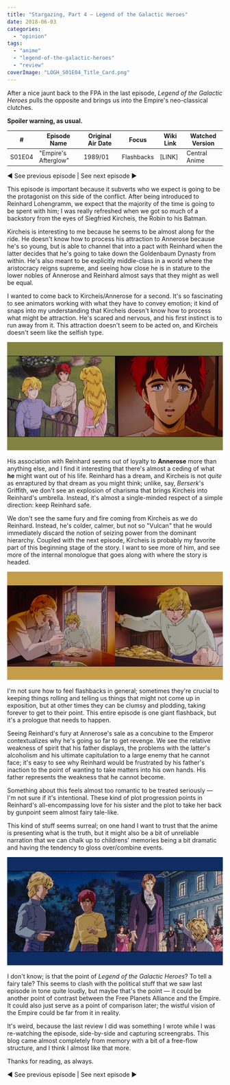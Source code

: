 ```yaml
---
title: "Stargazing, Part 4 – Legend of the Galactic Heroes"
date: 2018-06-03
categories: 
  - "opinion"
tags: 
  - "anime"
  - "legend-of-the-galactic-heroes"
  - "review"
coverImage: "LOGH_S01E04_Title_Card.png"
---
```


After a nice jaunt back to the FPA in the last episode, _Legend of the Galactic Heroes_ pulls the opposite and brings us into the Empire's neo-classical clutches.

**Spoiler warning, as usual.**

| # | Episode Name | Original Air Date | Focus | Wiki Link | Watched Version |
| --- | --- | --- | --- | --- | --- |
| S01E04 | "Empire's Afterglow" | 1989/01 | Flashbacks | \[LINK\] | Central Anime |

◄ See previous episode | See next episode ►

This episode is important because it subverts who we expect is going to be the protagonist on this side of the conflict. After being introduced to Reinhard Lohengramm, we expect that the majority of the time is going to be spent with him; I was really refreshed when we got so much of a backstory from the eyes of Siegfried Kircheis, the Robin to his Batman.

Kircheis is interesting to me because he seems to be almost along for the ride. He doesn't know how to process his attraction to Annerose because he's so young, but is able to channel that into a pact with Reinhard when the latter decides that he's going to take down the Goldenbaum Dynasty from within. He's also meant to be explicitly middle-class in a world where the aristocracy reigns supreme, and seeing how close he is in stature to the lower nobles of Annerose and Reinhard almost says that they might as well be equal.

I wanted to come back to Kircheis/Annerose for a second. It's so fascinating to see animators working with what they have to convey emotion; it kind of snaps into my understanding that Kircheis doesn't know how to process what might be attraction. He's scared and nervous, and his first instinct is to run away from it. This attraction doesn't seem to be acted on, and Kircheis doesn't seem like the selfish type.

![Legend of the Galactic Heroes Episode 04 Kircheis Runs from Annerose](images/LOGH_S01E04_Kircheis_Annerose.png)

His association with Reinhard seems out of loyalty to **Annerose** more than anything else, and I find it interesting that there's almost a ceding of what **he** might want out of his life. Reinhard has a dream, and Kircheis is not _quite_ as enraptured by that dream as you might think; unlike, say, _Berserk_'s Griffith, we don't see an explosion of charisma that brings Kircheis into Reinhard's umbrella. Instead, it's almost a single-minded respect of a simple direction: keep Reinhard safe.

We don't see the same fury and fire coming from Kircheis as we do Reinhard. Instead, he's colder, calmer, but not so "Vulcan" that he would immediately discard the notion of seizing power from the dominant hierarchy. Coupled with the next episode, Kircheis is probably my favorite part of this beginning stage of the story. I want to see more of him, and see more of the internal monologue that goes along with where the story is headed.

![Legend of the Galactic Heroes Episode 04 Reinhard's Dad sells Annerose](images/LOGH_S01E04_Wedding_fee.png)

I'm not sure how to feel flashbacks in general; sometimes they're crucial to keeping things rolling and telling us things that might not come up in exposition, but at other times they can be clumsy and plodding, taking forever to get to their point. This entire episode is one giant flashback, but it's a prologue that needs to happen.

Seeing Reinhard's fury at Annerose's sale as a concubine to the Emperor contextualizes why he's going so far to get revenge. We see the relative weakness of spirit that his father displays, the problems with the latter's alcoholism and his ultimate capitulation to a large enemy that he cannot face; it's easy to see why Reinhard would be frustrated by his father's inaction to the point of wanting to take matters into his own hands. His father represents the weakness that he cannot become.

Something about this feels almost too romantic to be treated seriously — I'm not sure if it's intentional. These kind of plot progression points in Reinhard's all-encompassing love for his sister and the plot to take her back by gunpoint seem almost fairy tale-like.

This kind of stuff seems surreal; on one hand I want to trust that the anime is presenting what is the truth, but it might also be a bit of unreliable narration that we can chalk up to childrens' memories being a bit dramatic and having the tendency to gloss over/combine events.

![Legend of the Galactic Heroes Episode 04 Reinhard Gun](images/LOGH_S01E04_Reinhards_Got_A_Gun.png)

I don't know; is that the point of _Legend of the Galactic Heroes_? To tell a fairy tale? This seems to clash with the political stuff that we saw last episode in tone quite loudly, but maybe that's the point — it could be another point of contrast between the Free Planets Alliance and the Empire. It could also just serve as a point of comparison later; the wistful vision of the Empire could be far from it in reality.

It's weird, because the last review I did was something I wrote while I was re-watching the episode, side-by-side and capturing screengrabs. This blog came almost completely from memory with a bit of a free-flow structure, and I think I almost like that more.

Thanks for reading, as always.

◄ See previous episode | See next episode ►
